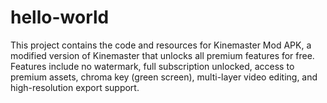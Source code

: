 # hello-world
This project contains the code and resources for Kinemaster Mod APK, a modified version of Kinemaster that unlocks all premium features for free. Features include no watermark, full subscription unlocked, access to premium assets, chroma key (green screen), multi-layer video editing, and high-resolution export support.
